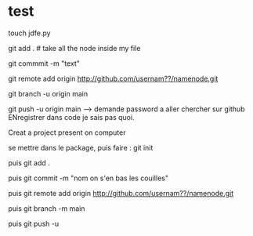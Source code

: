# test

touch jdfe.py 

git add . # take all the node inside my file 

git commmit -m "text"

git remote add origin http://github.com/usernam??/namenode.git

git branch -u origin main 

git push -u origin main  --> demande password a aller chercher sur github 
                              ENregistrer dans code je sais pas quoi.



Creat a project present on computer

se mettre dans le package, puis faire : git init 

puis git add . 

puis git commit -m "nom on s'en bas les couilles"

puis git remote add origin http://github.com/usernam??/namenode.git

puis git branch -m main 

puis git push -u




